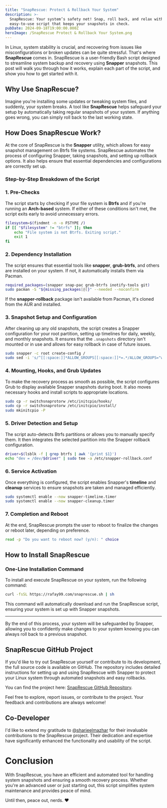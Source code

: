 ```yaml
---
title: "SnapRescue: Protect & Rollback Your System"
description: >-
  SnapRescue: Your system’s safety net! Snap, roll back, and relax with this
  easy-to-use script that keeps your snapshots in check.
pubDate: 2024-09-18T19:00:00.000Z
heroImage: /SnapRescue Protect & Rollback Your System.png
---
```


In Linux, system stability is crucial, and recovering from issues like misconfigurations or broken updates can be quite stressful. That's where **SnapRescue** comes in. SnapRescue is a user-friendly Bash script designed to streamline system backup and recovery using **Snapper** snapshots. This post will walk you through how it works, explain each part of the script, and show you how to get started with it.

## **Why Use SnapRescue?**

Imagine you're installing some updates or tweaking system files, and suddenly, your system breaks. A tool like **SnapRescue** helps safeguard your setup by automatically taking regular snapshots of your system. If anything goes wrong, you can simply roll back to the last working state.

## **How Does SnapRescue Work?**

At the core of SnapRescue is the **Snapper** utility, which allows for easy snapshot management on Btrfs file systems. SnapRescue automates the process of configuring Snapper, taking snapshots, and setting up rollback options. It also helps ensure that essential dependencies and configurations are correctly set up.

### **Step-by-Step Breakdown of the Script**

### 1. **Pre-Checks**

The script starts by checking if your file system is **Btrfs** and if you're running an **Arch-based** system. If either of these conditions isn't met, the script exits early to avoid unnecessary errors.

```bash
filesystem=$(findmnt -n -o FSTYPE /)
if [[ "$filesystem" != "btrfs" ]]; then
    echo "File system is not Btrfs. Exiting script."
    exit 1
fi
```

### 2. **Dependency Installation**

The script ensures that essential tools like **snapper**, **grub-btrfs**, and others are installed on your system. If not, it automatically installs them via Pacman.

```bash
required_packages=(snapper snap-pac grub-btrfs inotify-tools git)
sudo pacman -S "${missing_packages[@]}" --needed --noconfirm
```

If the **snapper-rollback** package isn't available from Pacman, it's cloned from the AUR and installed.

### 3. **Snapshot Setup and Configuration**

After cleaning up any old snapshots, the script creates a Snapper configuration for your root partition, setting up timelines for daily, weekly, and monthly snapshots. It ensures that the `.snapshots` directory isn't mounted or in use and allows for easy rollback in case of future issues.

```bash
sudo snapper -c root create-config /
sudo sed -i 's/^[[:space:]]*ALLOW_GROUPS[[:space:]]*=.*/ALLOW_GROUPS="wheel"/' /etc/snapper/configs/root
```

### 4. **Mounting, Hooks, and Grub Updates**

To make the recovery process as smooth as possible, the script configures Grub to display available Snapper snapshots during boot. It also moves necessary hooks and install scripts to appropriate locations.

```bash
sudo cp -r switchsnaprotorw /etc/initcpio/hooks/
sudo cp -r switchsnaprotorw /etc/initcpio/install/
sudo mkinitcpio -P
```

### 5. **Driver Detection and Setup**

The script auto-detects Btrfs partitions or allows you to manually specify them. It then integrates the selected partition into the Snapper rollback configuration.

```bash
driver=$(lsblk -f | grep btrfs | awk '{print $1}')
echo "dev = /dev/$driver" | sudo tee -a /etc/snapper-rollback.conf
```

### 6. **Service Activation**

Once everything is configured, the script enables Snapper's **timeline** and **cleanup** services to ensure snapshots are taken and managed efficiently.

```bash
sudo systemctl enable --now snapper-timeline.timer
sudo systemctl enable --now snapper-cleanup.timer
```

### 7. **Completion and Reboot**

At the end, SnapRescue prompts the user to reboot to finalize the changes or reboot later, depending on preference.

```bash
read -p "Do you want to reboot now? (y/n): " choice
```

## **How to Install SnapRescue**

### **One-Line Installation Command**

To install and execute SnapRescue on your system, run the following command:

```bash
curl -fsSL https://rafay99.com/snaprescue.sh | sh
```

This command will automatically download and run the SnapRescue script, ensuring your system is set up with Snapper snapshots.

---

By the end of this process, your system will be safeguarded by Snapper, allowing you to confidently make changes to your system knowing you can always roll back to a previous snapshot.

## SnapRescue GitHub Project

If you'd like to try out SnapRescue yourself or contribute to its development, the full source code is available on GitHub. The repository includes detailed instructions for setting up and using SnapRescue with Snapper to protect your Linux system through automated snapshots and easy rollbacks.

You can find the project here: [SnapRescue GitHub Repository](https://github.com/rafay99-epic/SnapRescue).

Feel free to explore, report issues, or contribute to the project. Your feedback and contributions are always welcome!

## **Co-Developer**

I'd like to extend my gratitude to [@sharjeelmazhar](https://github.com/sharjeelmazhar) for their invaluable contributions to the SnapRescue project. Their dedication and expertise have significantly enhanced the functionality and usability of the script.

# **Conclusion**

With SnapRescue, you have an efficient and automated tool for handling system snapshots and ensuring a smooth recovery process. Whether you're an advanced user or just starting out, this script simplifies system maintenance and provides peace of mind.

Until then, peace out, nerds. ❤️
